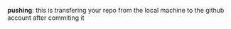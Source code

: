 **pushing**: this is transfering your repo from the local machine to the github account after commiting it

